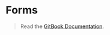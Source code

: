 # Forms
> Read the [GitBook Documentation](http://fannon.gitbooks.io/mobo-documentation/content/Modeling/ProjectStructure/form.html).
